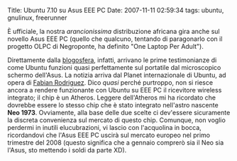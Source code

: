 Title: Ubuntu 7.10 su Asus EEE PC
Date:  2007-11-11 02:59:34
tags: ubuntu, gnulinux, freerunner

È ufficiale, la nostra _arancionissima_ distribuzione africana gira
anche sul novello Asus EEE PC (quello che qualcuno, tentando di paragonarlo
con il progetto OLPC di Negroponte, ha definito "One Laptop Per Adult").

Direttamente dalla [blogosfera][1], infatti, arrivano le prime testimonianze
di come Ubuntu funzioni quasi perfettamente sul portatile dal microscopico
schermo dell'Asus. La notizia arriva dal Planet internazionale di Ubuntu, ad
opera di [Fabian Rodriguez][1]. Dico _quasi_ perché purtroppo, non si riesce
ancora a rendere funzionante con Ubuntu su EEE PC il ricevitore wireless
integrato; il chip è un Atheros. Leggere dell'Atheros mi ha ricordato che
dovrebbe essere lo stesso chip che è stato integrato nell'astro nascente **Neo
1973**. Ovviamente, alla base delle due scelte ci dev'essere sicuramente la
discreta convenienza sul mercato di questo chip. Comunque, non voglio perdermi
in inutili elucubrazioni, vi lascio con l'acquolina in bocca, ricordandovi che
l'Asus EEE PC uscirà sul mercato europeo nel primo trimestre del 2008 (questo
significa che a gennaio comprerò sia il Neo sia l'Asus, sto mettendo i soldi
da parte XD).

   [1]: http://www.fabianrodriguez.com/blog/archives/2007/10/26/ubuntu-710-gibbon-swings-on-the-asus-eee/
